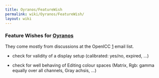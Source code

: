 ```yaml
---
title: Oyranos/FeatureWish
permalink: wiki/Oyranos/FeatureWish/
layout: wiki
---
```


### Feature Wishes for [Oyranos](/wiki/Oyranos "wikilink")

They come mostly from discussions at the OpenICC
[1](http://lists.freedesktop.org/archives/openicc/) email list.

-   check for validity of a display setup (calibrated: yes/no, expired,
    ...)

<!-- -->

-   check for well behaving of Editing colour spaces (Matrix, Rgb: gamma
    equally over all channels, Gray achsis, ...)

